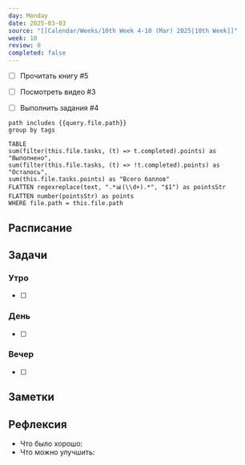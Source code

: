 ```yaml
---
day: Monday
date: 2025-03-03
source: "[[Calendar/Weeks/10th Week 4-10 (Mar) 2025|10th Week]]"
week: 10
review: 0
completed: false
---
```

- [ ] Прочитать книгу #5
- [ ] Посмотреть видео #3
- [ ] Выполнить задания #4


```tasks
path includes {{query.file.path}}
group by tags
```

```dataview 
TABLE 
sum(filter(this.file.tasks, (t) => t.completed).points) as "Выполнено",
sum(filter(this.file.tasks, (t) => !t.completed).points) as "Осталось",
sum(this.file.tasks.points) as "Всего баллов"
FLATTEN regexreplace(text, ".*📊(\\d+).*", "$1") as pointsStr
FLATTEN number(pointsStr) as points
WHERE file.path = this.file.path
```

## Расписание

## Задачи

### Утро

- [ ]

### День

- [ ]

### Вечер

- [ ]

## Заметки

## Рефлексия

- Что было хорошо:
- Что можно улучшить: